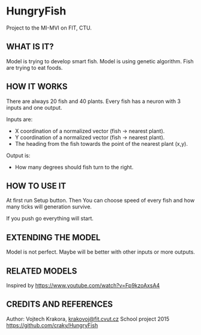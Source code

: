 # HungryFish
Project to the MI-MVI on FIT, CTU.
## WHAT IS IT?

Model is trying to develop smart fish. Model is using genetic algorithm. Fish are trying to eat foods.

## HOW IT WORKS

There are always 20 fish and 40 plants. Every fish has a neuron with 3 inputs and one output.

Inputs are:

* X coordination of a normalized vector (fish -> nearest plant).
* Y coordination of a normalized vector (fish -> nearest plant).
* The heading from the fish towards the point of the nearest plant (x,y).

Output is:

* How many degrees should fish turn to the right.

## HOW TO USE IT

At first run Setup button. Then You can choose speed of every fish and how many ticks will generation survive.

If you push go everything will start.


## EXTENDING THE MODEL

Model is not perfect. Maybe will be better with other inputs or more outputs.


## RELATED MODELS

Inspired by https://www.youtube.com/watch?v=Fp9kzoAxsA4

## CREDITS AND REFERENCES

Author: Vojtech Krakora, krakovoj@fit.cvut.cz
School project 2015
https://github.com/craky/HungryFish
